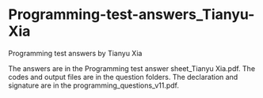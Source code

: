 # Programming-test-answers_Tianyu-Xia
Programming test answers by Tianyu Xia

The answers are in the Programming test answer sheet_Tianyu Xia.pdf.
The codes and output files are in the question folders.
The declaration and signature are in the programming_questions_v11.pdf.
